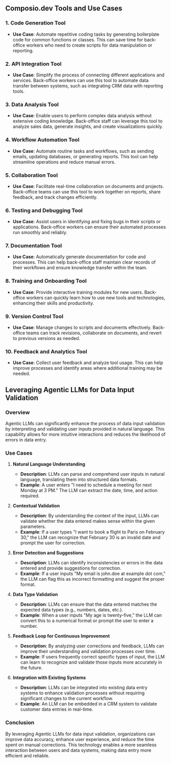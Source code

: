 ## Composio.dev Tools and Use Cases

### 1. **Code Generation Tool**
   - **Use Case**: Automate repetitive coding tasks by generating boilerplate code for common functions or classes. This can save time for back-office workers who need to create scripts for data manipulation or reporting.

### 2. **API Integration Tool**
   - **Use Case**: Simplify the process of connecting different applications and services. Back-office workers can use this tool to automate data transfer between systems, such as integrating CRM data with reporting tools.

### 3. **Data Analysis Tool**
   - **Use Case**: Enable users to perform complex data analysis without extensive coding knowledge. Back-office staff can leverage this tool to analyze sales data, generate insights, and create visualizations quickly.

### 4. **Workflow Automation Tool**
   - **Use Case**: Automate routine tasks and workflows, such as sending emails, updating databases, or generating reports. This tool can help streamline operations and reduce manual errors.

### 5. **Collaboration Tool**
   - **Use Case**: Facilitate real-time collaboration on documents and projects. Back-office teams can use this tool to work together on reports, share feedback, and track changes efficiently.

### 6. **Testing and Debugging Tool**
   - **Use Case**: Assist users in identifying and fixing bugs in their scripts or applications. Back-office workers can ensure their automated processes run smoothly and reliably.

### 7. **Documentation Tool**
   - **Use Case**: Automatically generate documentation for code and processes. This can help back-office staff maintain clear records of their workflows and ensure knowledge transfer within the team.

### 8. **Training and Onboarding Tool**
   - **Use Case**: Provide interactive training modules for new users. Back-office workers can quickly learn how to use new tools and technologies, enhancing their skills and productivity.

### 9. **Version Control Tool**
   - **Use Case**: Manage changes to scripts and documents effectively. Back-office teams can track revisions, collaborate on documents, and revert to previous versions as needed.

### 10. **Feedback and Analytics Tool**
   - **Use Case**: Collect user feedback and analyze tool usage. This can help improve processes and identify areas where additional training may be needed.

## Leveraging Agentic LLMs for Data Input Validation

### Overview
Agentic LLMs can significantly enhance the process of data input validation by interpreting and validating user inputs provided in natural language. This capability allows for more intuitive interactions and reduces the likelihood of errors in data entry.

### Use Cases

1. **Natural Language Understanding**
   - **Description**: LLMs can parse and comprehend user inputs in natural language, translating them into structured data formats.
   - **Example**: A user enters "I need to schedule a meeting for next Monday at 3 PM." The LLM can extract the date, time, and action required.

2. **Contextual Validation**
   - **Description**: By understanding the context of the input, LLMs can validate whether the data entered makes sense within the given parameters.
   - **Example**: If a user types "I want to book a flight to Paris on February 30," the LLM can recognize that February 30 is an invalid date and prompt the user for correction.

3. **Error Detection and Suggestions**
   - **Description**: LLMs can identify inconsistencies or errors in the data entered and provide suggestions for correction.
   - **Example**: If a user inputs "My email is john.doe at example dot com," the LLM can flag this as incorrect formatting and suggest the proper format.

4. **Data Type Validation**
   - **Description**: LLMs can ensure that the data entered matches the expected data types (e.g., numbers, dates, etc.).
   - **Example**: When a user inputs "My age is twenty-five," the LLM can convert this to a numerical format or prompt the user to enter a number.

5. **Feedback Loop for Continuous Improvement**
   - **Description**: By analyzing user corrections and feedback, LLMs can improve their understanding and validation processes over time.
   - **Example**: If users frequently correct specific types of input, the LLM can learn to recognize and validate those inputs more accurately in the future.

6. **Integration with Existing Systems**
   - **Description**: LLMs can be integrated into existing data entry systems to enhance validation processes without requiring significant changes to the current workflow.
   - **Example**: An LLM can be embedded in a CRM system to validate customer data entries in real-time.

### Conclusion
By leveraging Agentic LLMs for data input validation, organizations can improve data accuracy, enhance user experience, and reduce the time spent on manual corrections. This technology enables a more seamless interaction between users and data systems, making data entry more efficient and reliable.